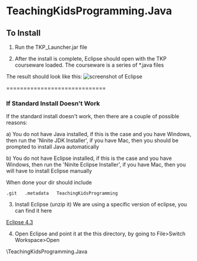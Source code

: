 TeachingKidsProgramming.Java
============================

## To Install ##

1) Run the TKP_Launcher.jar file

2) After the install is complete, Eclipse should open with the TKP courseware loaded. The courseware is a series of *.java files

The result should look like this: ![screenshot of Eclipse](http://teachingkidsprogramming.org/blog/wp-content/uploads/2012/04/Screen-shot-TKP-Java1.png)

=============================
### If Standard Install Doesn't Work ###

If the standard install doesn't work, then there are a couple of possible reasons: 
   
   a) You do not have Java installed, if this is the case and you have Windows, then run the 'Ninite JDK Installer', if you have Mac, then you should be prompted to install Java automatically
   
   b) You do not have Eclipse installed, if this is the case and you have Windows, then run the 'Ninite Eclipse Installer', if you have Mac, then you will have to install Eclipse manually

When done your dir should include

   `.git  
   .metadata  
   TeachingKidsProgramming` 

3) Install Eclipse (unzip it)
We are using a specific version of eclipse, you can find it here

[Eclipse 4.3](http://eclipse.org/downloads/packages/eclipse-standard-43/keplerr)  

4) Open Eclipse and point it at the this directory, by going to File>Switch Workspace>Open 

\TeachingKidsProgramming.Java




